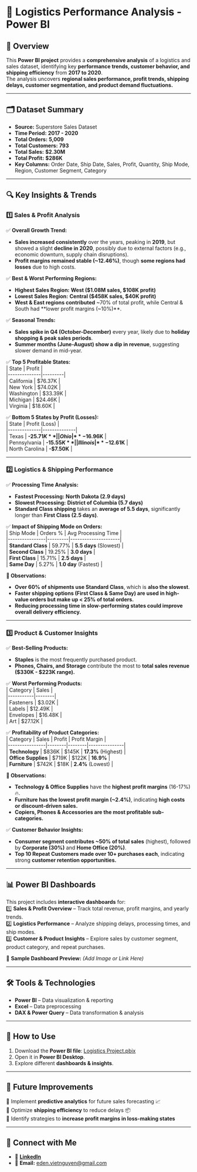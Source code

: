 # 🚛 Logistics Performance Analysis - Power BI

## 📌 Overview  
This **Power BI project** provides a **comprehensive analysis** of a logistics and sales dataset, identifying key **performance trends, customer behavior, and shipping efficiency** from **2017 to 2020**.  
The analysis uncovers **regional sales performance, profit trends, shipping delays, customer segmentation, and product demand fluctuations.**  

---

## 🗂️ Dataset Summary  
- **Source:** Superstore Sales Dataset  
- **Time Period:** **2017 - 2020**  
- **Total Orders:** **5,009**  
- **Total Customers:** **793**  
- **Total Sales:** **$2.30M**  
- **Total Profit:** **$286K**  
- **Key Columns:** Order Date, Ship Date, Sales, Profit, Quantity, Ship Mode, Region, Customer Segment, Category  

---

## 🔍 Key Insights & Trends  

### 1️⃣ **Sales & Profit Analysis**
✅ **Overall Growth Trend:**  
- **Sales increased consistently** over the years, peaking in **2019**, but showed a slight **decline in 2020**, possibly due to external factors (e.g., economic downturn, supply chain disruptions).  
- **Profit margins remained stable (~12.46%)**, though **some regions had losses** due to high costs.  

✅ **Best & Worst Performing Regions:**  
- **Highest Sales Region:** **West ($1.08M sales, $108K profit)**  
- **Lowest Sales Region:** **Central ($458K sales, $40K profit)**  
- **West & East regions contributed** ~70% of total profit, while Central & South had **lower profit margins (~10%)**.  

✅ **Seasonal Trends:**  
- **Sales spike in Q4 (October-December)** every year, likely due to **holiday shopping & peak sales periods**.  
- **Summer months (June-August) show a dip in revenue**, suggesting slower demand in mid-year.  

✅ **Top 5 Profitable States:**  
| State         | Profit  |  
|--------------|---------|  
| California   | $76.37K |  
| New York     | $74.02K |  
| Washington   | $33.39K |  
| Michigan     | $24.46K |  
| Virginia     | $18.60K |  

✅ **Bottom 5 States by Profit (Losses):**  
| State         | Profit (Loss) |  
|--------------|--------------|  
| Texas        | **-$25.71K**  |  
| Ohio         | **-$16.96K**  |  
| Pennsylvania | **-$15.55K**  |  
| Illinois     | **-$12.61K**  |  
| North Carolina | **-$7.50K**  |  

---

### 2️⃣ **Logistics & Shipping Performance**
✅ **Processing Time Analysis:**  
- **Fastest Processing:** **North Dakota (2.9 days)**  
- **Slowest Processing:** **District of Columbia (5.7 days)**  
- **Standard Class shipping** takes an **average of 5.5 days**, significantly longer than **First Class (2.5 days)**.  

✅ **Impact of Shipping Mode on Orders:**  
| Ship Mode       | Orders % | Avg Processing Time |  
|----------------|---------|---------------------|  
| **Standard Class** | 59.77%  | **5.5 days** (Slowest) |  
| **Second Class**   | 19.25%  | **3.0 days** |  
| **First Class**    | 15.71%  | **2.5 days** |  
| **Same Day**       | 5.27%   | **1.0 day** (Fastest) |  

**🔹 Observations:**  
- **Over 60% of shipments use Standard Class**, which is **also the slowest**.  
- **Faster shipping options (First Class & Same Day) are used in high-value orders but make up < 25% of total orders.**  
- **Reducing processing time in slow-performing states could improve overall delivery efficiency.**  

---

### 3️⃣ **Product & Customer Insights**
✅ **Best-Selling Products:**  
- **Staples** is the most frequently purchased product.  
- **Phones, Chairs, and Storage** contribute the most to **total sales revenue ($330K - $223K range).**  

✅ **Worst Performing Products:**  
| Category   | Sales |  
|-----------|--------|  
| Fasteners | $3.02K |  
| Labels    | $12.49K |  
| Envelopes | $16.48K |  
| Art       | $27.12K |  

✅ **Profitability of Product Categories:**  
| Category        | Sales   | Profit | Profit Margin |  
|----------------|--------|--------|---------------|  
| **Technology** | $836K  | $145K  | **17.3%** (Highest) |  
| **Office Supplies** | $719K  | $122K  | **16.9%** |  
| **Furniture** | $742K  | $18K   | **2.4%** (Lowest) |  

**🔹 Observations:**  
- **Technology & Office Supplies** have the **highest profit margins** (16-17%) 🔥.  
- **Furniture has the lowest profit margin (~2.4%)**, indicating **high costs or discount-driven sales.**  
- **Copiers, Phones & Accessories are the most profitable sub-categories.**  

✅ **Customer Behavior Insights:**  
- **Consumer segment contributes ~50% of total sales** (highest), followed by **Corporate (30%)** and **Home Office (20%)**.  
- **Top 10 Repeat Customers made over 10+ purchases each**, indicating strong **customer retention opportunities.**  

---

## 📊 Power BI Dashboards  
This project includes **interactive dashboards** for:  
1️⃣ **Sales & Profit Overview** – Track total revenue, profit margins, and yearly trends.  
2️⃣ **Logistics Performance** – Analyze shipping delays, processing times, and ship modes.  
3️⃣ **Customer & Product Insights** – Explore sales by customer segment, product category, and repeat purchases.  

📌 **Sample Dashboard Preview:** *(Add Image or Link Here)*  

---

## 🛠️ Tools & Technologies  
- **Power BI** – Data visualization & reporting  
- **Excel** – Data preprocessing  
- **DAX & Power Query** – Data transformation & analysis  

---

## 🚀 How to Use  
1. Download the **Power BI file**: [Logistics Project.pbix](Logistics%20Project.pbix)  
2. Open it in **Power BI Desktop**.  
3. Explore different **dashboards & insights**.  

---

## 📌 Future Improvements  
🔹 Implement **predictive analytics** for future sales forecasting 📈  
🔹 Optimize **shipping efficiency** to reduce delays 📦  
🔹 Identify strategies to **increase profit margins in loss-making states**  

---

## 🤝 Connect with Me  
- 🔗 **[LinkedIn](www.linkedin.com/in/eden-nguyen)**  
- 📧 **Email:** eden.vietnguyen@gmail.com  

